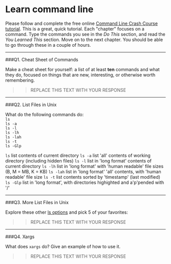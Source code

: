 # Learn command line

Please follow and complete the free online [Command Line Crash Course
tutorial](http://cli.learncodethehardway.org/book/). This is a great,
quick tutorial. Each "chapter" focuses on a command. Type the commands
you see in the _Do This_ section, and read the _You Learned This_
section. Move on to the next chapter. You should be able to go through
these in a couple of hours.

---

###Q1.  Cheat Sheet of Commands  

Make a cheat sheet for yourself: a list of at least **ten** commands and what they do, focused on things that are new, interesting, or otherwise worth remembering.

> > REPLACE THIS TEXT WITH YOUR RESPONSE

---

###Q2.  List Files in Unix   

What do the following commands do:  
`ls`  
`ls -a`  
`ls -l`  
`ls -lh`  
`ls -lah`  
`ls -t`  
`ls -Glp`

> > 
`ls`  		list contents of current directory
`ls -a`  	list 'all' contents of working directory (including hidden files)
`ls -l`  	list in 'long format' contents of current directory
`ls -lh`  	list in 'long format' with 'human readable' file sizes (B, M = MB, K = KB)
`ls -lah`  	list in 'long format' 'all' contents, with 'human readable' file size
`ls -t`  	list contents sorted by 'timestamp' (last modified)
`ls -Glp`  	list in 'long format', with directories highighted and a'p'pended with '/'

---

###Q3.  More List Files in Unix  

Explore these other [ls options](http://www.techonthenet.com/unix/basic/ls.php) and pick 5 of your favorites:

> > REPLACE THIS TEXT WITH YOUR RESPONSE

---

###Q4.  Xargs   

What does `xargs` do? Give an example of how to use it.

> > REPLACE THIS TEXT WITH YOUR RESPONSE

 

